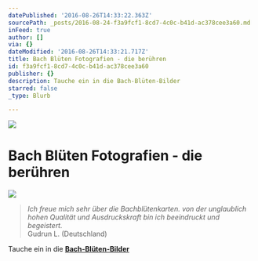 ```yaml
---
datePublished: '2016-08-26T14:33:22.363Z'
sourcePath: _posts/2016-08-24-f3a9fcf1-8cd7-4c0c-b41d-ac378cee3a60.md
inFeed: true
author: []
via: {}
dateModified: '2016-08-26T14:33:21.717Z'
title: Bach Blüten Fotografien - die berühren
id: f3a9fcf1-8cd7-4c0c-b41d-ac378cee3a60
publisher: {}
description: Tauche ein in die Bach-Blüten-Bilder
starred: false
_type: Blurb

---
```

![](https://the-grid-user-content.s3-us-west-2.amazonaws.com/767c38e9-a146-452a-958b-82ae56cd0cc1.png)

# Bach Blüten Fotografien - die berühren
![](https://the-grid-user-content.s3-us-west-2.amazonaws.com/75ae46ed-acd7-4305-bd69-27439ec69844.png)

> _Ich freue mich sehr über die Bachblütenkarten. von der unglaublich hohen Qualität und Ausdruckskraft bin ich beeindruckt und begeistert._  
> Gudrun L. (Deutschland)

Tauche ein in die **[Bach-Blüten-Bilder][0]**

[0]: http://flowerenergies.com/bach-blueten-fotos.html/target_blank